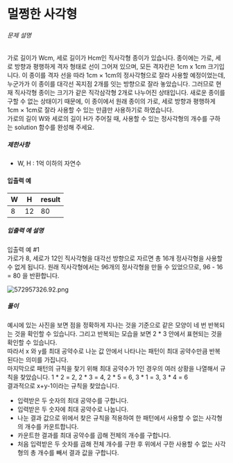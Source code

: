 # 멀쩡한 사각형
###### 문제 설명

가로 길이가 Wcm, 세로 길이가 Hcm인 직사각형 종이가 있습니다. 종이에는 가로, 세로 방향과 평행하게 격자 형태로 선이 그어져 있으며, 모든 격자칸은 1cm x 1cm 크기입니다. 이 종이를 격자 선을 따라 1cm × 1cm의 정사각형으로 잘라 사용할 예정이었는데, 누군가가 이 종이를 대각선 꼭지점 2개를 잇는 방향으로 잘라 놓았습니다. 그러므로 현재 직사각형 종이는 크기가 같은 직각삼각형 2개로 나누어진 상태입니다. 새로운 종이를 구할 수 없는 상태이기 때문에, 이 종이에서 원래 종이의 가로, 세로 방향과 평행하게 1cm × 1cm로 잘라 사용할 수 있는 만큼만 사용하기로 하였습니다.  
가로의 길이 W와 세로의 길이 H가 주어질 때, 사용할 수 있는 정사각형의 개수를 구하는 solution 함수를 완성해 주세요.

##### 제한사항

-   W, H : 1억 이하의 자연수

#### 입출력 예
|W|H|result|
|--|--|--|
|8|12|80|

##### 입출력 예 설명

입출력 예 #1  
가로가 8, 세로가 12인 직사각형을 대각선 방향으로 자르면 총 16개 정사각형을 사용할 수 없게 됩니다. 원래 직사각형에서는 96개의 정사각형을 만들 수 있었으므로, 96 - 16 = 80 을 반환합니다.

![572957326.92.png](https://grepp-programmers.s3.amazonaws.com/files/production/ee895b2cd9/567420db-20f4-4064-afc3-af54c4a46016.png)
##### 풀이
예시에 있는 사진을 보면 점을 정확하게 지나는 것을 기준으로 같은 모양이 네 번 반복되는 것을 확인할 수 있습니다. 그리고 반복되는 모습을 보면 2 * 3 안에서 표현되는 것을 확인할 수 있습니다.  
 따라서 x 와 y를 최대 공약수로 나눈 값 안에서 나타나는 패턴이 최대 공약수만큼 반복된다는 의미를 가집니다.  
 마지막으로 패턴의 규칙을 찾기 위해 최대 공약수가 1인 경우의 여러 상황을 나열해서 규칙을 찾았습니다.
 1 * 2 = 2, 2 * 3 = 4, 2 * 5 = 6, 3 * 1 = 3, 3 * 4 = 6  
결과적으로 x+y-1이라는 규칙을 찾았습니다.

- 입력받은 두 숫자의 최대 공약수를 구합니다.
- 입력받은 두 숫자에 최대 공약수로 나눕니다.
- 나눈 결과 값으로 위에서 찾은 규칙을 적용하여 한 패턴에서 사용할 수 없는 사각형의 개수를 카운트합니다.
- 카운트한 결과를 최대 공약수를 곱해 전체의 개수를 구합니다.
- 처음 입력받은 두 숫자를 곱해 전체 개수를 구한 후 위에서 구한 사용할 수 없는 사각형의 총 개수를 빼서 결과 값을 구합니다.